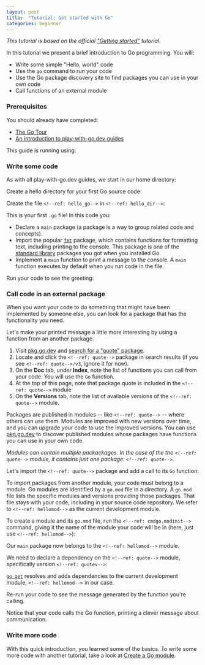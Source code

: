 ```yaml
---
layout: post
title:  "Tutorial: Get started with Go"
categories: beginner
---
```


_This tutorial is based on the official ["Getting started"](https://golang.org/doc/tutorial/getting-started.html)
tutorial._

In this tutorial we present a brief introduction to Go programming. You will:

* Write some simple "Hello, world" code
* Use the `go` command to run your code
* Use the Go package discovery site to find packages you can use in your own code
* Call functions of an external module

### Prerequisites

You should already have completed:

* [The Go Tour](https://tour.golang.org/)
* [An introduction to play-with-go.dev guides](/intro-to-play-with-go-dev/)

This guide is running using:

<!--step: goversion-->

### Write some code

As with all play-with-go.dev guides, we start in our home directory:

<!--step: pwd_home-->

Create a hello directory for your first Go source code:

<!--step: mkdir_hello-->

Create the file `<!--ref: hello_go-->` in `<!--ref: hello_dir-->`:

<!--step: create_hello-->

This is your first `.go` file! In this code you:

* Declare a `main` package (a package is a way to group related code and concepts).
* Import the popular [`fmt`](https://golang.org/pkg/fmt/) package, which contains functions for formatting text,
  including printing to the console. This package is one of the [standard library](https://golang.org/pkg/) packages you
  got when you installed Go.
* Implement a `main` function to print a message to the console. A `main` function executes by default when you run code
  in the file.

Run your code to see the greeting:

<!--step: run_hello-->

### Call code in an external package

When you want your code to do something that might have been implemented by someone else, you can look for a package
that has the functionality you need.

Let's make your printed message a little more interesting by using a function from an another package.

1. Visit [pkg.go.dev](https://pkg.go.dev) and [search for a "quote" package](https://pkg.go.dev/search?q=quote).
1. Locate and click the `<!--ref: quote-->` package in search results (if you see `<!--ref: quote-->/v3`, ignore it for now).
1. On the **Doc** tab, under **Index**, note the list of functions you can call from your code. You will use the `Go`
   function.
1. At the top of this page, note that package quote is included in the `<!--ref: quote-->` module
1. On the **Versions** tab, note the list of available versions of the `<!--ref: quote-->` module.

Packages are published in modules -- like `<!--ref: quote-->` -- where others can use them. Modules are improved with new
versions over time, and you can upgrade your code to use the improved versions. You can use
[pkg.go.dev](https://pkg.go.dev) to discover published modules whose packages have functions you can use in your own
code.

_Modules can contain multiple packackages. In the case of the the `<!--ref: quote-->` module, it contains just one package:
`<!--ref: quote-->`._

Let's import the `<!--ref: quote-->` package and add a call to its `Go` function:

<!--step: update_hello-->

To import packages from another module, your code must belong to a module. Go modules are identified by a `go.mod` file
in a directory. A `go.mod` file lists the specific modules and versions providing those packages. That file stays with
your code, including in your source code repository. We refer to `<!--ref: hellomod-->` as the current development
module.

To create a module and its `go.mod` file, run the `<!--ref: cmdgo.modinit-->` command, giving it the name of the module your
code will be in (here, just use `<!--ref: hellomod-->`):

<!--step: gomodinit-->

Our `main` package now belongs to the `<!--ref: hellomod-->` module.

We need to declare a dependency on the `<!--ref: quote-->` module, specifically version `<!--ref: quotev-->`:

<!--step: gogetquote-->

[`go get`](https://golang.org/cmd/go/#hdr-Add_dependencies_to_current_module_and_install_them) resolves and adds
dependencies to the current development module, `<!--ref: hellomod-->` in our case.

Re-run your code to see the message generated by the function you're calling.

<!--step: run_hello_again-->

Notice that your code calls the Go function, printing a clever message about communication.

### Write more code

With this quick introduction, you learned some of the basics. To write some more code with another tutorial, take a look at [Create a Go module](/create-a-go-module).

